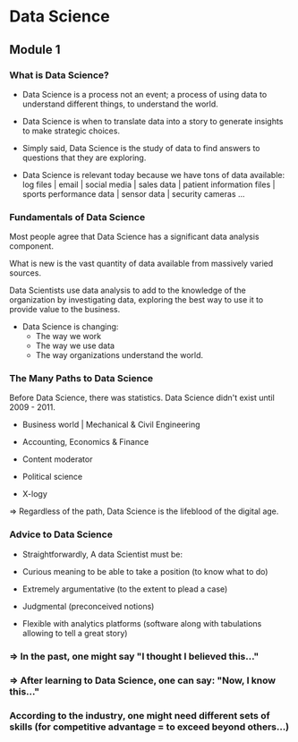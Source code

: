 # Data Science

## Module 1

### What is Data Science?

- Data Science is a process not an event; a process of using data to understand different things, to understand the world.

- Data Science is when to translate data into a story to generate insights to make strategic choices.

- Simply said, Data Science is the study of data to find answers to questions that they are exploring.

- Data Science is relevant today because we have tons of data available: log files | email | social media | sales data | patient information files | sports performance data | sensor data | security cameras ...

### Fundamentals of Data Science

Most people agree that Data Science has a significant data analysis component.

What is new is the vast quantity of data available from massively varied sources.


Data Scientists use data analysis to add to the knowledge of the organization by investigating data, exploring the best way to use it to provide value to the business. 

- Data Science is changing:
    - The way we work
    - The way we use data
    - The way organizations understand the world.

### The Many Paths to Data Science

Before Data Science, there was statistics. Data Science didn't exist until 2009 - 2011.

- Business world | Mechanical & Civil Engineering

- Accounting, Economics & Finance

- Content moderator

- Political science

- X-logy

=> Regardless of the path, Data Science is the lifeblood of the digital age.

### Advice to Data Science

- Straightforwardly, A data Scientist must be:
- Curious meaning to be able to take a position (to know what to do)
- Extremely argumentative (to the extent to plead a case)

- Judgmental (preconceived notions)

- Flexible with analytics platforms (software along with tabulations allowing to tell a great story)

### => In the past, one might say "I thought I believed this..."

### => After learning to Data Science, one can say: "Now, I know this..."

### According to the industry, one might need different sets of skills (for competitive advantage = to exceed beyond others...)